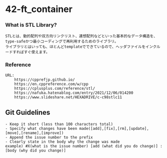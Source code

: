 # 42-ft_container
### What is STL Library?
	STLとは、動的配列や双方向リンクリスト、連想配列などといった基本的なデータ構造を、type-safeかつ最小コーディングで再利用するためのライブラリ。
	ライブラリとはいっても、ほとんどtemplateでできているので、ヘッダファイルをインクルードすればすぐ使えます。

### Reference
	URL: 
		https://cpprefjp.github.io/
		https://en.cppreference.com/w/cpp
		https://cplusplus.com/reference/stl/
		https://nafuka.hatenablog.com/entry/2021/12/06/014200
		https://www.slideshare.net/HEXADRIVE/c-c98stlc11

## Git Guidelines
	- Keep it short (less than 100 characters total)
	- Specify what changes have been made([add],[fix],[rm],[update],[move],[rename],[improve])
	- Append the issue number to the prefix
	- Clearly state in the body why the change was made
	example) #X(what is the issue number) [add (what did you do change)] :[body (why did you change)]
